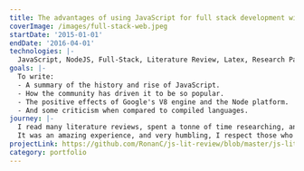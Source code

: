 ```yaml
---
title: The advantages of using JavaScript for full stack development with an emphasis on Node.js
coverImage: /images/full-stack-web.jpeg
startDate: '2015-01-01'
endDate: '2016-04-01'
technologies: |-
  JavaScript, NodeJS, Full-Stack, Literature Review, Latex, Research Paper
goals: |-
  To write:
  - A summary of the history and rise of JavaScript.
  - How the community has driven it to be so popular.
  - The positive effects of Google's V8 engine and the Node platform.
  - And some criticism when compared to compiled languages.
journey: |-
  I read many literature reviews, spent a tonne of time researching, and created this literature review.
  It was an amazing experience, and very humbling, I respect those who have completed PHDs much more now.
projectLink: https://github.com/RonanC/js-lit-review/blob/master/js-lit-review.pdf
category: portfolio
---
```

